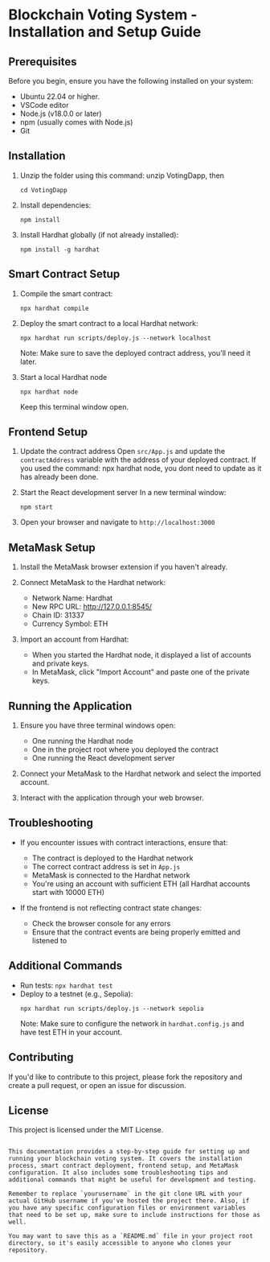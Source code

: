 
# Blockchain Voting System - Installation and Setup Guide

## Prerequisites

Before you begin, ensure you have the following installed on your system:
- Ubuntu 22.04 or higher. 
- VSCode editor
- Node.js (v18.0.0 or later)
- npm (usually comes with Node.js)
- Git

## Installation

1. Unzip the folder using this command: unzip VotingDapp, then
   ```
   cd VotingDapp
   ```

2. Install dependencies:
   ```
   npm install
   ```

3. Install Hardhat globally (if not already installed):
   ```
   npm install -g hardhat
   ```

## Smart Contract Setup

1. Compile the smart contract:
   ```
   npx hardhat compile
   ```

2. Deploy the smart contract to a local Hardhat network:
   ```
   npx hardhat run scripts/deploy.js --network localhost
   ```
   Note: Make sure to save the deployed contract address, you'll need it later.

3. Start a local Hardhat node
   ```
   npx hardhat node
   ```
   Keep this terminal window open.

## Frontend Setup

1. Update the contract address
   Open `src/App.js` and update the `contractAddress` variable with the address of your deployed contract.
   If you used the command: npx hardhat node, you dont need to update as it has already been done.

2. Start the React development server
   In a new terminal window:
   ```
   npm start
   ```

3. Open your browser and navigate to `http://localhost:3000`

## MetaMask Setup

1. Install the MetaMask browser extension if you haven't already.

2. Connect MetaMask to the Hardhat network:
   - Network Name: Hardhat
   - New RPC URL: http://127.0.0.1:8545/
   - Chain ID: 31337
   - Currency Symbol: ETH

3. Import an account from Hardhat:
   - When you started the Hardhat node, it displayed a list of accounts and private keys.
   - In MetaMask, click "Import Account" and paste one of the private keys.

## Running the Application

1. Ensure you have three terminal windows open:
   - One running the Hardhat node
   - One in the project root where you deployed the contract
   - One running the React development server

2. Connect your MetaMask to the Hardhat network and select the imported account.

3. Interact with the application through your web browser.

## Troubleshooting

- If you encounter issues with contract interactions, ensure that:
  - The contract is deployed to the Hardhat network
  - The correct contract address is set in `App.js`
  - MetaMask is connected to the Hardhat network
  - You're using an account with sufficient ETH (all Hardhat accounts start with 10000 ETH)

- If the frontend is not reflecting contract state changes:
  - Check the browser console for any errors
  - Ensure that the contract events are being properly emitted and listened to

## Additional Commands

- Run tests: `npx hardhat test`
- Deploy to a testnet (e.g., Sepolia):
  ```
  npx hardhat run scripts/deploy.js --network sepolia
  ```
  Note: Make sure to configure the network in `hardhat.config.js` and have test ETH in your account.

## Contributing

If you'd like to contribute to this project, please fork the repository and create a pull request, or open an issue for discussion.

## License

This project is licensed under the MIT License.
```

This documentation provides a step-by-step guide for setting up and running your blockchain voting system. It covers the installation process, smart contract deployment, frontend setup, and MetaMask configuration. It also includes some troubleshooting tips and additional commands that might be useful for development and testing.

Remember to replace `yourusername` in the git clone URL with your actual GitHub username if you've hosted the project there. Also, if you have any specific configuration files or environment variables that need to be set up, make sure to include instructions for those as well.

You may want to save this as a `README.md` file in your project root directory, so it's easily accessible to anyone who clones your repository.
